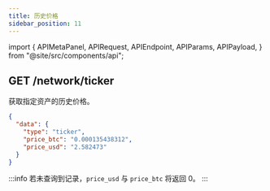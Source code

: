 ```yaml
---
title: 历史价格
sidebar_position: 11
---
```


import {
  APIMetaPanel,
  APIRequest,
  APIEndpoint,
  APIParams,
  APIPayload,
} from "@site/src/components/api";

## GET /network/ticker

获取指定资产的历史价格。

<APIEndpoint url="/network/ticker?asset=:asset&offset=:offset" />

<APIMetaPanel scope="" scopeNote="" />

<APIParams
  p-asset="资产的 asset_id"
  p-asset-required="true"
  p-offset="查询时间，RFC3339Nano 格式，例如 `2020-12-12T12:12:12.999999999Z`"
/>

<APIRequest
  isPublic
  title="Get Historical Price by ASSET_ID"
  url="/network/ticker?asset=f5ef6b5d-cc5a-3d90-b2c0-a2fd386e7a3c&offset=2020-09-21T13:53:29.38099Z"
/>

```json title="Response"
{
  "data": {
    "type": "ticker",
    "price_btc": "0.000135438312",
    "price_usd": "2.582473"
  }
}
```

:::info
若未查询到记录，`price_usd` 与 `price_btc` 将返回 0。
:::
